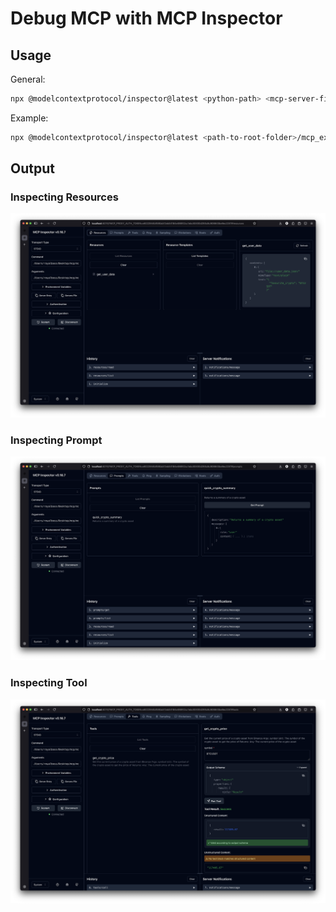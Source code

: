 # Debug MCP with MCP Inspector

## Usage

General:

```bash
npx @modelcontextprotocol/inspector@latest <python-path> <mcp-server-file>
```

Example:

```bash
npx @modelcontextprotocol/inspector@latest <path-to-root-folder>/mcp_example/.venv/bin/python3 <path-to-root-folder>/mcp_example/mcp_server.py
```

## Output

### Inspecting Resources

![MCP Inspector - Resources](./assets/mcp_inspector_for_resources.png)

### Inspecting Prompt

![MCP Inspector - Prompt](./assets/mcp_inspector_for_prompts.png)

### Inspecting Tool

![MCP Inspector - Tool](./assets/mcp_inspector_for_tools.png)
